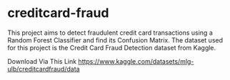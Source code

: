 # creditcard-fraud
This project aims to detect fraudulent credit card transactions using a Random Forest Classifier and find its Confusion Matrix. The dataset used for this project is the Credit Card Fraud Detection dataset from Kaggle.

Download Via This Link
https://www.kaggle.com/datasets/mlg-ulb/creditcardfraud/data
